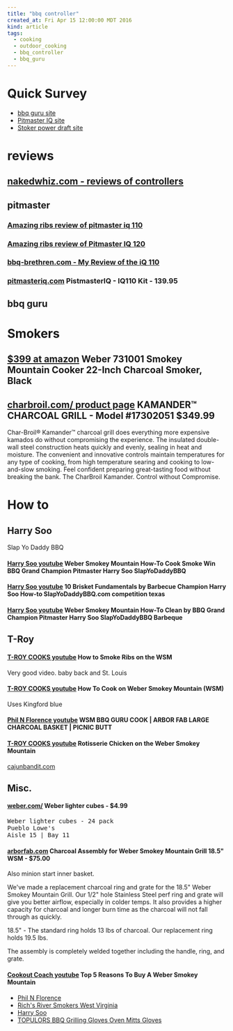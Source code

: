 ```yaml
---
title: "bbq controller"
created_at: Fri Apr 15 12:00:00 MDT 2016
kind: article
tags:
  - cooking
  - outdoor_cooking
  - bbq_controller
  - bbq_guru
---
```


# Quick Survey

<ul>
  <li> <a href="https://www.bbqguru.com/" target="_blank">bbq guru site</a> </li>
  <li> <a href="https://pitmasteriq.com/" target="_blank">Pitmaster IQ site</a> </li>
  <li> <a href="https://www.rocksbarbque.com/" target="_blank">Stoker power draft site</a> </li>
</ul>

# reviews


## <a href="http://www.nakedwhiz.com/productreviews.htm#prtempcontrol" target="_blank">nakedwhiz.com - reviews of controllers</a>

## pitmaster

### <a href="http://amazingribs.com/bbq_equipment_reviews_ratings/thermometers/pitmaster-iq110" target="_blank">Amazing ribs review of pitmaster iq 110</a>

### <a href="http://amazingribs.com/bbq_equipment_reviews_ratings/thermometers/pitmaster-iq120" target="_blank">Amazing ribs review of Pitmaster IQ 120</a>

### <a href="http://www.bbq-brethren.com/forum/showthread.php?t=105541" target="_blank">bbq-brethren.com - My Review of the iQ 110</a>

<h3>
  <a href="https://pitmasteriq.com/collections/automatic-temperature-control/products/iq110" target="_blank">pitmasteriq.com</a>
  PistmasterIQ - IQ110 Kit - 139.95
</h3>

## bbq guru

<h1>Smokers</h1>

<h2>
  <a href="https://www.amazon.com/Weber-721001-Mountain-18-Inch-Charcoal/dp/B001I8ZTJA" target="_blank">$399 at amazon</a>
  Weber 731001 Smokey Mountain Cooker 22-Inch Charcoal Smoker, Black
</h2>

<h2>
  <a href="https://www.charbroil.com/kamander-charcoal-grill" target="_blank">charbroil.com/ product page</a>
  KAMANDER™ CHARCOAL GRILL - Model #17302051 $349.99
</h2>

Char-Broil® Kamander™ charcoal grill does everything more expensive
kamados do without compromising the experience. The insulated double-wall
steel construction heats quickly and evenly, sealing in heat and
moisture. The convenient and innovative controls maintain temperatures
for any type of cooking, from high temperature searing and cooking to
low-and-slow smoking. Feel confident preparing great-tasting food without
breaking the bank. The CharBroil Kamander. Control without Compromise.

<h1>How to</h1>
<h2>Harry Soo</h2>
Slap Yo Daddy BBQ
<h4>
  <a href="https://www.youtube.com/watch?v=dOctn85Y-nk" target="_blank">Harry Soo youtube</a>
  Weber Smokey Mountain How-To Cook Smoke Win BBQ Grand Champion Pitmaster Harry Soo SlapYoDaddyBBQ
</h4>

<h4>
  <a href="https://www.youtube.com/watch?v=kzWWpvJEpck" target="_blank">Harry Soo youtube</a>
  10 Brisket Fundamentals by Barbecue Champion Harry Soo How-to SlapYoDaddyBBQ.com competition texas
</h4>

<h4>
  <a href="https://www.youtube.com/watch?v=E7FWJFvare0" target="_blank">Harry Soo youtube</a>
  Weber Smokey Mountain How-To Clean by BBQ Grand Champion Pitmaster Harry Soo SlapYoDaddyBBQ Barbeque
</h4>

<h2>T-Roy</h2>
<h4>
  <a href="https://www.youtube.com/watch?v=nnndlN7DRU8" target="_blank">T-ROY COOKS youtube</a>
  How to Smoke Ribs on the WSM
</h4>
Very good video. baby back and St. Louis

<h4>
  <a href="https://www.youtube.com/watch?v=PzWw8yEq8qw" target="_blank">T-ROY COOKS youtube</a>
  How To Cook on Weber Smokey Mountain (WSM)
</h4>
Uses Kingford blue

<h4>
  <a href="https://www.youtube.com/watch?v=VhVW3dJ4igg" target="_blank">Phil N Florence youtube</a>
  WSM BBQ GURU COOK | ARBOR FAB LARGE CHARCOAL BASKET | PICNIC BUTT
</h4>

<h4>
  <a href="https://www.youtube.com/watch?v=mGkypvuoIss" target="_blank">T-ROY COOKS youtube</a>
  Rotisserie Chicken on the Weber Smokey Mountain
</h4>
<a href="https://www.cajunbandit.com/product/cajun-bandit-22-5-charcoal-kettle-and-weber-smokey-mountain-rotisserie/" target="_blank">cajunbandit.com</a>


<h2>Misc.</h2>
<h4>
  <a href="https://www.weber.com/US/en/accessories/cooking/charcoal-accessories/7417.html" target="_blank">weber.com/</a>
  Weber lighter cubes - $4.99
</h4>
<pre>
Weber lighter cubes - 24 pack
Pueblo Lowe's
Aisle 15 | Bay 11
</pre>

<h4>
  <a href="http://arborfab.com/CharcoalAssembly18.5inWSM" target="_blank">arborfab.com</a>
  Charcoal Assembly for Weber Smokey Mountain Grill 18.5" WSM - $75.00
</h4>
Also minion start inner basket.

We've made a replacement charcoal ring and grate for the 18.5" Weber Smokey Mountain Grill. Our 1/2" hole Stainless Steel perf ring and grate will give you better airflow, especially in colder temps. It also provides a higher capacity for charcoal and longer burn time as the charcoal will not fall through as quickly.

18.5" - The standard ring holds 13 lbs of charcoal. Our replacement ring holds 19.5 lbs. 

The assembly is completely welded together including the handle, ring, and grate.

<h4>
  <a href="https://www.youtube.com/watch?v=qen2XyoHPXY" target="_blank">Cookout Coach youtube</a>
   Top 5 Reasons To Buy A Weber Smokey Mountain
</h4>
<ul>
  <li>
    <a href="https://www.youtube.com/user/progers5019" target="_blank">Phil N Florence</a>
  </li>
  <li>
    <a href="https://www.youtube.com/channel/UCOCsOAHfHHB2KEdM2vCH7MQ" target="_blank">Rich's River Smokers West Virginia</a>
  </li>
  <li>
    <a href="https://www.youtube.com/channel/UC4dtbTXdvjo272b5x_mxRBw" target="_blank">Harry Soo</a>
  </li>
  <li>
    <a href="https://www.amazon.com/gp/product/B01N2OLYQS/ref=as_li_qf_asin_il_tl?ie=UTF8&tag=dquedbbq-20&creative=9325&linkCode=as2&creativeASIN=B01N2OLYQS&linkId=3568f9db50f45f5eeeb8c1e24095af1d" target="_blank">TOPULORS BBQ Grilling Gloves Oven Mitts Gloves</a>
  </li>
</ul>

<!--
html boilerplate
<a href="" target="_blank"></a>
<img src="" width="400px">
<ul>
  <li></li>
</ul>
<pre>
</pre>
<pre><code>
</code></pre>
-->
